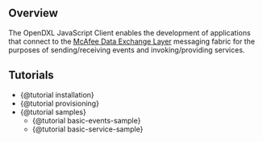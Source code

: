## Overview

The OpenDXL JavaScript Client enables the development of applications that
connect to the
[McAfee Data Exchange Layer](http://www.mcafee.com/us/solutions/data-exchange-layer.aspx)
messaging fabric for the purposes of sending/receiving events and
invoking/providing services.

## Tutorials

* {@tutorial installation}
* {@tutorial provisioning}
* {@tutorial samples}
  * {@tutorial basic-events-sample}
  * {@tutorial basic-service-sample}
